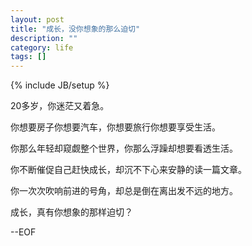 ```yaml
---
layout: post
title: "成长，没你想象的那么迫切"
description: ""
category: life
tags: []
---
```

{% include JB/setup %}

20多岁，你迷茫又着急。		
	
你想要房子你想要汽车，你想要旅行你想要享受生活。		
	
你那么年轻却窥觑整个世界，你那么浮躁却想要看透生活。		

你不断催促自己赶快成长，却沉不下心来安静的读一篇文章。		
	
你一次次吹响前进的号角，却总是倒在离出发不远的地方。		
	
成长，真有你想象的那样迫切？	


	
--EOF